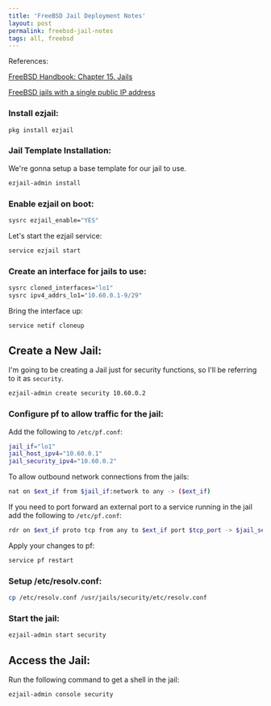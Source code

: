 ```yaml
---
title: 'FreeBSD Jail Deployment Notes'
layout: post
permalink: freebsd-jail-notes
tags: all, freebsd
---
```



References:

[FreeBSD Handbook: Chapter 15. Jails](https://docs.freebsd.org/en/books/handbook/jails/)

[FreeBSD jails with a single public IP address](https://www.davd.io/posts-freebsd-jails-with-a-single-public-ip-address/)


### Install ezjail:

```bash
pkg install ezjail
```

### Jail Template Installation:

We're gonna setup a base template for our jail to use.

```bash
ezjail-admin install
```

### Enable ezjail on boot:

```bash
sysrc ezjail_enable="YES"
```

Let's start the ezjail service:

```bash
service ezjail start
```

### Create an interface for jails to use:

```bash
sysrc cloned_interfaces="lo1"
sysrc ipv4_addrs_lo1="10.60.0.1-9/29"
```

Bring the interface up:

```bash
service netif cloneup
```

## Create a New Jail:

I'm going to be creating a Jail just for security functions, so I'll be referring to it as `security`.

```bash
ezjail-admin create security 10.60.0.2
```

### Configure pf to allow traffic for the jail:

Add the following to `/etc/pf.conf`:

```bash
jail_if="lo1"
jail_host_ipv4="10.60.0.1"
jail_security_ipv4="10.60.0.2"
```

To allow outbound network connections from the jails:

```bash
nat on $ext_if from $jail_if:network to any -> ($ext_if)
```

If you need to port forward an external port to a service running in the jail add the following to `/etc/pf.conf`:

```bash
rdr on $ext_if proto tcp from any to $ext_if port $tcp_port -> $jail_security_ipv4
```

Apply your changes to pf:

```bash
service pf restart
```

### Setup /etc/resolv.conf:

```bash
cp /etc/resolv.conf /usr/jails/security/etc/resolv.conf
```

### Start the jail:

```bash
ezjail-admin start security
```

## Access the Jail:

Run the following command to get a shell in the jail:

```
ezjail-admin console security
```
